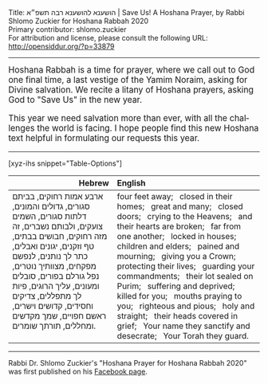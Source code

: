 <html>
<head></head>
<body>
Title: הושענא להושענא רבה תשפ״א | Save Us! A Hoshana Prayer, by Rabbi Shlomo Zuckier for Hoshana Rabbah 2020<br />
Primary contributor: shlomo.zuckier<br />
For attribution and license, please consult the following URL: <a href="http://opensiddur.org/?p=33879">http://opensiddur.org/?p=33879</a>
<p />
<hr />

<div class="english" lang="en" style="font-size: 1.2em;">
Hoshana Rabbah is a time for prayer, where we call out to God one final time, a last vestige of the Yamim Noraim, asking for Divine salvation. We recite a litany of Hoshana prayers, asking God to "Save Us" in the new year. 

This year we need salvation more than ever, with all the challenges the world is facing. I hope people find this new Hoshana text helpful in formulating our requests this year.
</div>

<hr />

[xyz-ihs snippet="Table-Options"]<table style="margin-left: auto; margin-right: auto;" class="draggable">
<thead><tr><th id="x" style="text-align: right;">Hebrew</th><th style="text-align: left;">English</th></tr></thead>
<tbody>
<tr><td style="vertical-align:top;">
<div class="liturgy" lang="he">
<span class="acrostic">א</span>רבע אמות רחוקים, 
<span class="acrostic">ב</span>ביתם סגורים, 
<span class="acrostic">ג</span>דולים והמונים, 
<span class="acrostic">ד</span>לתות סגורים, 
<span class="acrostic">ה</span>שמים צועקים, 
<span class="acrostic">ו</span>לבותם נשברים, 
<span class="acrostic">ז</span>ה מזה רחוקים, 
<span class="acrostic">ח</span>בושים בבתים, 
<span class="acrostic">ט</span>ף וזקנים, 
<span class="acrostic">י</span>גונים ואבלים, 
<span class="acrostic">כ</span>תר לך נותנים, 
<span class="acrostic">ל</span>נפשם מפקחים, 
<span class="acrostic">מ</span>צוותיך נוטרים, 
<span class="acrostic">נ</span>פל גורלם בפורים, 
<span class="acrostic">ס</span>ובלים ומעונים, 
<span class="acrostic">ע</span>ליך הרוגים, 
<span class="acrostic">פ</span>יות לך מתפללים, 
<span class="acrostic">צ</span>דיקים וחסידים, 
<span class="acrostic">ק</span>דושים וישרים, 
<span class="acrostic">ר</span>אשם חפויים, 
<span class="acrostic">ש</span>מך מקדשים ומחללים, 
<span class="acrostic">ת</span>ורתך שומרים.
</span></div></td>
 
<td style="vertical-align:top;">
<div class="english" lang="en">
four feet away; <span class="acrostic">&nbsp;</span>
closed in their homes; <span class="acrostic">&nbsp;</span>
great and many; <span class="acrostic">&nbsp;</span>
closed doors; <span class="acrostic">&nbsp;</span>
crying to the Heavens; <span class="acrostic">&nbsp;</span>
and their hearts are broken; <span class="acrostic">&nbsp;</span>
far from one another; <span class="acrostic">&nbsp;</span>
locked in houses; <span class="acrostic">&nbsp;</span>
children and elders; <span class="acrostic">&nbsp;</span>
pained and mourning; <span class="acrostic">&nbsp;</span>
giving you a Crown; <span class="acrostic">&nbsp;</span>
protecting their lives; <span class="acrostic">&nbsp;</span>
guarding your commandments; <span class="acrostic">&nbsp;</span>
their lot sealed on Purim; <span class="acrostic">&nbsp;</span>
suffering and deprived; <span class="acrostic">&nbsp;</span>
killed for you; <span class="acrostic">&nbsp;</span>
mouths praying to you; <span class="acrostic">&nbsp;</span>
righteous and pious; <span class="acrostic">&nbsp;</span>
holy and straight; <span class="acrostic">&nbsp;</span>
their heads covered in grief; <span class="acrostic">&nbsp;</span>
Your name they sanctify and desecrate; <span class="acrostic">&nbsp;</span>
Your Torah they guard. <span class="acrostic">&nbsp;</span>
</div></td></tr>
</tbody></table>

<hr />

Rabbi Dr. Shlomo Zuckier's "Hoshana Prayer for Hoshana Rabbah 2020" was first published on his <a href="https://www.facebook.com/photo.php?fbid=1433817470143322&set=a.281862595338821&type=3">Facebook page</a>.








 






</body>
</html>